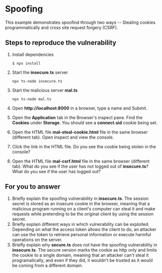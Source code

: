 # Spoofing

This example demonstrates spoofind through two ways -- Stealing cookies programmatically and cross site request forgery (CSRF).

## Steps to reproduce the vulnerability

1. Install dependencies

    `$ npx install`

2. Start the **insecure.ts** server

    `npx ts-node insecure.ts`

3. Start the malicious server **mal.ts**

    `npx ts-node mal.ts`

4. Open __http://localhost:8000__ in a browser, type a name and Submit.

5. Open the __Application__ tab in the Browser's inspect pane. Find the __Cookies__ under __Storage__. You should see a __connect.sid__ cookie being set.

6. Open the HTML file __mal-steal-cookie.html__ file in the same browser (different tab). Open inspect and view the console.

7. Click the link in the HTML file. Do you see the cookie being stolen in the console?

8. Open the HTML file __mal-csrf.html__ file in the same browser (different tab). What do you see if the user has not logged out of **insecure.ts**? What do you see if the user has logged out? 


## For you to answer

1. Briefly explain the spoofing vulnerability in **insecure.ts**.
The session secret is stored as an insecure cookie in the browser, meaning that a malicious program running on a client's computer
can steal it and make requests while pretending to be the original client by using the session secret.
2. Briefly explain different ways in which vulnerability can be exploited.
Depending on what the access token allows the client to do, an attacker can use the token to retrieve personal information or execute
harmful operations on the server.
3. Briefly explain why **secure.ts** does not have the spoofing vulnerability in **insecure.ts**.
The secure version marks the cookie as http only and limits the cookie to a single domain, meaning that an attacker can't steal it 
programatically, and even if they did, it wouldn't be trusted as it would be coming from a different domain.